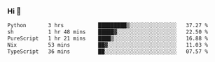 ### Hi 👋

<!--START_SECTION:waka-->

```txt
Python       3 hrs           █████████▒░░░░░░░░░░░░░░░   37.27 %
sh           1 hr 48 mins    █████▓░░░░░░░░░░░░░░░░░░░   22.50 %
PureScript   1 hr 21 mins    ████▒░░░░░░░░░░░░░░░░░░░░   16.88 %
Nix          53 mins         ██▓░░░░░░░░░░░░░░░░░░░░░░   11.03 %
TypeScript   36 mins         ██░░░░░░░░░░░░░░░░░░░░░░░   07.57 %
```

<!--END_SECTION:waka-->
